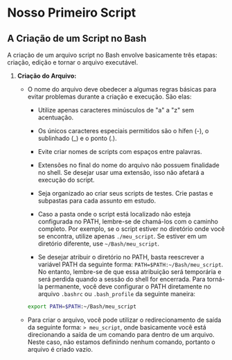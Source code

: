 # Nosso Primeiro Script

## A Criação de um Script no Bash

A criação de um arquivo script no Bash envolve basicamente três etapas: criação, edição e tornar o arquivo executável.

1. **Criação do Arquivo:**

    - O nome do arquivo deve obedecer a algumas regras básicas para evitar problemas durante a criação e execução. São elas:

        - Utilize apenas caracteres minúsculos de "a" a "z" sem acentuação.

        - Os únicos caracteres especiais permitidos são o hífen (-), o sublinhado (_) e o ponto (.).

        - Evite criar nomes de scripts com espaços entre palavras.

        - Extensões no final do nome do arquivo não possuem finalidade no shell. Se desejar usar uma extensão, isso não afetará a execução do script.

        - Seja organizado ao criar seus scripts de testes. Crie pastas e subpastas para cada assunto em estudo.

        - Caso a pasta onde o script está localizado não esteja configurada no PATH, lembre-se de chamá-los com o caminho completo. Por exemplo, se o script estiver no diretório onde você se encontra, utilize apenas `./meu_script`. Se estiver em um diretório diferente, use `~/Bash/meu_script`.

        - Se desejar atribuir o diretório no PATH, basta reescrever a variável PATH da seguinte forma: `PATH=$PATH:~/Bash/meu_script`. No entanto, lembre-se de que essa atribuição será temporária e será perdida quando a sessão do shell for encerrada. Para torná-la permanente, você deve configurar o PATH diretamente no arquivo `.bashrc` ou `.bash_profile` da seguinte maneira:

        ```bash
        export PATH=$PATH:~/Bash/meu_script
        ```

    - Para criar o arquivo, você pode utilizar o redirecionamento de saída da seguinte forma: `> meu_script`, onde basicamente você está direcionando a saída de um comando para dentro de um arquivo. Neste caso, não estamos definindo nenhum comando, portanto o arquivo é criado vazio.
